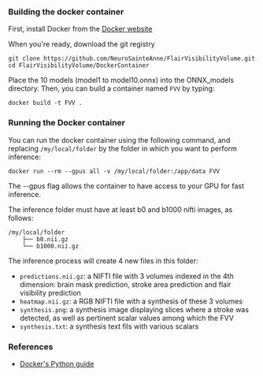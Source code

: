 ### Building the docker container

First, install Docker from the [Docker website](https://docs.docker.com/engine/install/)

When you're ready, download the git registry
```
git clone https://github.com/NeuroSainteAnne/FlairVisibilityVolume.git
cd FlairVisibilityVolume/DockerContainer
```

Place the 10 models (model1 to model10.onnx) into the ONNX_models directory.
Then, you can build a container named `FVV` by typing:
```
docker build -t FVV .
```

### Running the Docker container

You can run the docker container using the following command, and replacing `/my/local/folder` by the folder in which you want to perform inference:

```
docker run --rm --gpus all -v /my/local/folder:/app/data FVV
```
The --gpus flag allows the container to have access to your GPU for fast inference.

The inference folder must have at least b0 and b1000 nifti images, as follows:

```
/my/local/folder
    ├── b0.nii.gz
    └── b1000.nii.gz
```

The inference process will create 4 new files in this folder:
* `predictions.nii.gz`: a NIFTI file with 3 volumes indexed in the 4th dimension: brain mask prediction, stroke area prediction and flair visibility prediction
* `heatmap.nii.gz`: a RGB NIFTI file with a synthesis of these 3 volumes
* `synthesis.png`: a synthesis image displaying slices where a stroke was detected, as well as pertinent scalar values among which the FVV
* `synthesis.txt`: a synthesis text fils with various scalars

### References
* [Docker's Python guide](https://docs.docker.com/language/python/)
